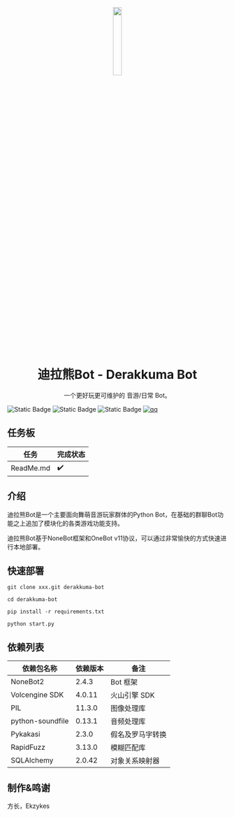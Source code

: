 <div align="center">

<img src="docs/dxkuma.png" width="20%">

# 迪拉熊Bot - Derakkuma Bot

一个更好玩更可维护的 音游/日常 Bot。

</div>

![Static Badge](https://img.shields.io/badge/Ver-KM25.36--A-blue)
![Static Badge](https://img.shields.io/badge/license-AGPLv3-orange)
![Static Badge](https://img.shields.io/badge/python-3.13%2B-green)
[![qq](https://img.shields.io/badge/2689340931-gray?logo=qq&style=social)](https://qm.qq.com/cgi-bin/qm/qr?k=LyQOTRI7ViXYSTg0zbS2sGgcmkbYrxbP)

## 任务板

| 任务        | 完成状态 |
|-----------|------|
| ReadMe.md | ✔️   |

## 介绍

迪拉熊Bot是一个主要面向舞萌音游玩家群体的Python Bot，在基础的群聊Bot功能之上追加了模块化的各类游戏功能支持。

迪拉熊Bot基于NoneBot框架和OneBot v11协议，可以通过非常愉快的方式快速进行本地部署。

## 快速部署

```shell
git clone xxx.git derakkuma-bot

cd derakkuma-bot

pip install -r requirements.txt

python start.py
```

## 依赖列表

| 依赖包名称            | 依赖版本   | 备注       |
|------------------|--------|----------|
| NoneBot2         | 2.4.3 | Bot 框架    |
| Volcengine SDK   | 4.0.11 | 火山引擎 SDK |
| PIL              | 11.3.0 | 图像处理库    |
| python-soundfile | 0.13.1 | 音频处理库    |
| Pykakasi         | 2.3.0 | 假名及罗马字转换  |
| RapidFuzz        | 3.13.0 | 模糊匹配库    |
| SQLAlchemy       | 2.0.42 | 对象关系映射器  |

## 制作&鸣谢

方长，Ekzykes